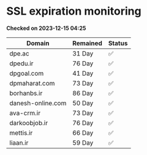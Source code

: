 # SSL expiration monitoring

**Checked on 2023-12-15 04:25**

| Domain | Remained | Status       |
|--------|----------|--------------|
| dpe.ac     | 31 Day   | ✅ |
| dpedu.ir     | 76 Day   | ✅ |
| dpgoal.com     | 41 Day   | ✅ |
| dpmaharat.com     | 73 Day   | ✅ |
| borhanbs.ir     | 86 Day   | ✅ |
| danesh-online.com     | 50 Day   | ✅ |
| ava-crm.ir     | 73 Day   | ✅ |
| darkoobjob.ir     | 76 Day   | ✅ |
| mettis.ir     | 66 Day   | ✅ |
| liaan.ir     | 59 Day   | ✅ |
